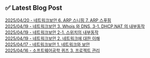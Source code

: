 

## ✅ Latest Blog Post

[2025/04/20 - 네트워크보안 6. ARP 스니핑 7. ARP 스푸핑](https://blog.naver.com/kwmingyu/223840596187?fromRss=true&trackingCode=rss) <br/>
[2025/04/19 - 네트워크보안 3. Whois 와 DNS, 3-1. DHCP,NAT 의 내부동작](https://blog.naver.com/kwmingyu/223839861938?fromRss=true&trackingCode=rss) <br/>
[2025/04/19 - 네트워크보안 2-1. 스위치의 내부동작](https://blog.naver.com/kwmingyu/223839803508?fromRss=true&trackingCode=rss) <br/>
[2025/04/19 - 네트워크보안 2. 네트워크에 대한 이해](https://blog.naver.com/kwmingyu/223839766438?fromRss=true&trackingCode=rss) <br/>
[2025/04/17 - 네트워크보안 1. 네트워크와 보안](https://blog.naver.com/kwmingyu/223837129553?fromRss=true&trackingCode=rss) <br/>
[2025/04/16 - 소프트웨어공학 퀴즈 3. 프로젝트 관리](https://blog.naver.com/kwmingyu/223835515561?fromRss=true&trackingCode=rss) <br/>

